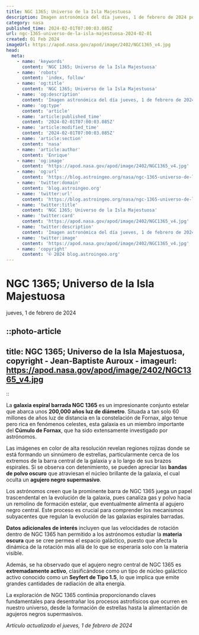 ```yaml
---
title: NGC 1365; Universo de la Isla Majestuosa
description: Imagen astronómica del día jueves, 1 de febrero de 2024 por la NASA; NGC 1365; Universo de la Isla Majestuosa
category: nasa
published_time: 2024-02-01T07:00:03.085Z
url: ngc-1365-universo-de-la-isla-majestuosa-2024-02-01
created: 01 Feb 2024
imageUrl: https://apod.nasa.gov/apod/image/2402/NGC1365_v4.jpg
head:
  meta:
    - name: 'keywords'
      content: 'NGC 1365; Universo de la Isla Majestuosa'
    - name: 'robots'
      content: 'index, follow'
    - name: 'og:title'
      content: 'NGC 1365; Universo de la Isla Majestuosa'
    - name: 'og:description'
      content: 'Imagen astronómica del día jueves, 1 de febrero de 2024 por la NASA; NGC 1365; Universo de la Isla Majestuosa'
    - name: 'og:type'
      content: 'article'
    - name: 'article:published_time'
      content: '2024-02-01T07:00:03.085Z'
    - name: 'article:modified_time'
      content: '2024-02-01T07:00:03.085Z'
    - name: 'article:section'
      content: 'nasa'
    - name: 'article:author'
      content: 'Enrique'
    - name: 'og:image'
      content: 'https://apod.nasa.gov/apod/image/2402/NGC1365_v4.jpg'
    - name: 'og:url'
      content: 'https://blog.astroingeo.org/nasa/ngc-1365-universo-de-la-isla-majestuosa-2024-02-01'
    - name: 'twitter:domain'
      content: 'blog.astroingeo.org'
    - name: 'twitter:url'
      content: 'https://blog.astroingeo.org/nasa/ngc-1365-universo-de-la-isla-majestuosa-2024-02-01'
    - name: 'twitter:title'
      content: 'NGC 1365; Universo de la Isla Majestuosa'
    - name: 'twitter:card'
      content: 'https://apod.nasa.gov/apod/image/2402/NGC1365_v4.jpg'
    - name: 'twitter:description'
      content: 'Imagen astronómica del día jueves, 1 de febrero de 2024 por la NASA; NGC 1365; Universo de la Isla Majestuosa'
    - name: 'twitter:image'
      content: 'https://apod.nasa.gov/apod/image/2402/NGC1365_v4.jpg'
    - name: 'copyright'
      content: '© 2024 blog.astroingeo.org'
---
```

# NGC 1365; Universo de la Isla Majestuosa
jueves, 1 de febrero de 2024


::photo-article
---
title: NGC 1365; Universo de la Isla Majestuosa, copyright - Jean-Baptiste Auroux -
imageurl: https://apod.nasa.gov/apod/image/2402/NGC1365_v4.jpg
---
::



La **galaxia espiral barrada NGC 1365** es un impresionante conjunto estelar que abarca unos **200,000 años luz de diámetro**. Situada a tan solo 60 millones de años luz de distancia en la constelación de Fornax, algo tenue pero rica en fenómenos celestes, esta galaxia es un miembro importante del **Cúmulo de Fornax**, que ha sido extensamente investigado por astrónomos.

Las imágenes en color de alta resolución revelan regiones rojizas donde se está formando un sinnúmero de estrellas, particularmente cerca de los extremos de la barra central de la galaxia y a lo largo de sus brazos espirales. Si se observa con detenimiento, se pueden apreciar las **bandas de polvo oscuro** que atraviesan el núcleo brillante de la galaxia, el cual oculta un **agujero negro supermasivo**.

Los astrónomos creen que la prominente barra de NGC 1365 juega un papel trascendental en la evolución de la galaxia, pues canaliza gas y polvo hacia un remolino de formación estelar, que eventualmente alimenta al agujero negro central. Este proceso es crucial para comprender los mecanismos subyacentes que regulan la evolución de las galaxias espirales barradas.

**Datos adicionales de interés** incluyen que las velocidades de rotación dentro de NGC 1365 han permitido a los astrónomos estudiar la **materia oscura** que se cree permea el espacio galáctico, puesto que afecta la dinámica de la rotación más allá de lo que se esperaría solo con la materia visible.

Además, se ha observado que el agujero negro central de NGC 1365 es **extremadamente activo**, clasificándose como un tipo de núcleo galáctico activo conocido como un **Seyfert de Tipo 1.5**, lo que implica que emite grandes cantidades de radiación de alta energía.

La exploración de NGC 1365 continúa proporcionando claves fundamentales para desentrañar los procesos astrofísicos que ocurren en nuestro universo, desde la formación de estrellas hasta la alimentación de agujeros negros supermasivos.

_Artículo actualizado el jueves, 1 de febrero de 2024_